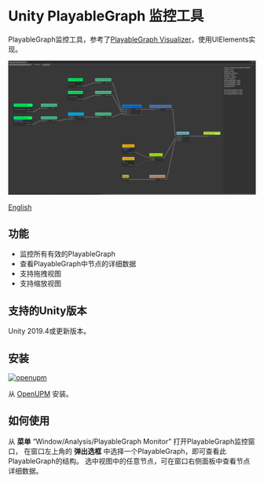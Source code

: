 # Unity PlayableGraph 监控工具

PlayableGraph监控工具，参考了[PlayableGraph Visualizer](https://github.com/Unity-Technologies/graph-visualizer)，使用UIElements实现。

![PlayableGraph Monitor](./Documents~/imgs/img_sample_playablegraph_monitor.png)

[English](./README.md)

## 功能

- 监控所有有效的PlayableGraph
- 查看PlayableGraph中节点的详细数据
- 支持拖拽视图
- 支持缩放视图

## 支持的Unity版本

Unity 2019.4或更新版本。

## 安装

[![openupm](https://img.shields.io/npm/v/com.greenbamboogames.playablegraphmonitor?label=openupm&registry_uri=https://package.openupm.com)](https://openupm.com/packages/com.greenbamboogames.playablegraphmonitor/) 

从 [OpenUPM](https://openupm.com/packages/com.greenbamboogames.playablegraphmonitor/) 安装。

## 如何使用

从 **菜单** “Window/Analysis/PlayableGraph Monitor” 打开PlayableGraph监控窗口，
在窗口左上角的 **弹出选框** 中选择一个PlayableGraph，即可查看此PlayableGraph的结构。
选中视图中的任意节点，可在窗口右侧面板中查看节点详细数据。
